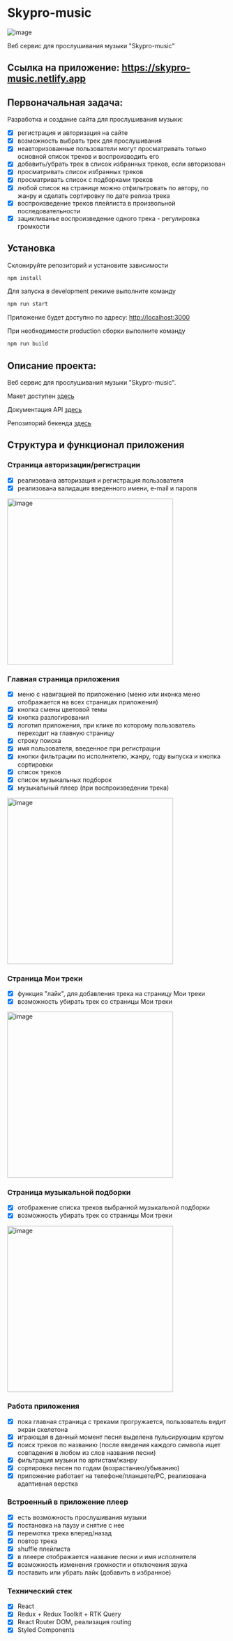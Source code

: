 # Skypro-music

<img alt="image" src="https://github.com/ArseniyKhal/SkyFitnessPro/assets/92600602/8780da4b-f2b1-4ab6-87f1-6ce63c8058f5">

Веб сервис для прослушивания музыки "Skypro-music"

## Ссылка на приложение: https://skypro-music.netlify.app

## Первоначальная задача:

Разработка и создание сайта для прослушивания музыки:

- [x] регистрация и авторизация на сайте
- [x] возможность выбрать трек для прослушивания
- [x] неавторизованные пользователи могут просматривать только основной список
      треков и воспроизводить его
- [x] добавить/убрать трек в список избранных треков, если авторизован
- [x] просматривать список избранных треков
- [x] просматривать список с подборками треков
- [x] любой список на странице можно отфильтровать по автору, по жанру
      и сделать сортировку по дате релиза трека
- [x] воспроизведение треков плейлиста в произвольной последовательности
- [x] зацикливанье воспроизведение одного трека - регулировка громкости

## Установка

Склонируйте репозиторий и установите зависимости

```sh
npm install
```

Для запуска в development режиме выполните команду

```sh
npm run start
```

Приложение будет доступно по адресу: [http://localhost:3000](http://localhost:3000)

При необходимости production сборки выполните команду

```sh
npm run build
```

## Описание проекта:

Веб сервис для прослушивания музыки "Skypro-music".

Макет доступен [здесь](https://www.figma.com/file/ipmCH5eJNKY2XsEoXl4HzK/%D0%9C%D1%83%D0%B7%D1%8B%D0%BA%D0%B0%D0%BB%D1%8C%D0%BD%D1%8B%D0%B9-%D1%81%D0%B5%D1%80%D0%B2%D0%B8%D1%81?type=design&node-id=0-1&mode=design&t=pzjJ9wuQxTCVJMrV-0)

Документация API [здесь](https://github.com/skypro-web-developer/webdev-react-hw-template/blob/main/API.md)

Репозиторий бекенда [здесь](https://github.com/skypro-backend/backend_web-music-app)

## Структура и функционал приложения

### Страница авторизации/регистрации

- [x] реализована авторизация и регистрация пользователя
- [x] реализована валидация введенного имени, e-mail и пароля

<img width="380" alt="image" src="https://github.com/ArseniyKhal/SkyFitnessPro/assets/92600602/f7478bbb-dfb4-41e8-931b-19bbd9c1abd1">

### Главная страница приложения

- [x] меню с навигацией по приложению (меню или иконка меню отображается на всех страницах приложения)
- [x] кнопка смены цветовой темы
- [x] кнопка разлогирования
- [x] логотип приложения, при клике по которому пользователь переходит на главную страницу
- [x] строку поиска
- [x] имя пользователя, введенное при регистрации
- [x] кнопки фильтрации по исполнителю, жанру, году выпуска и кнопка сортировки
- [x] список треков
- [x] список музыкальных подборок
- [x] музыкальный плеер (при воспроизведении трека)

<img width="380" alt="image" src="https://github.com/ArseniyKhal/SkyFitnessPro/assets/92600602/8780da4b-f2b1-4ab6-87f1-6ce63c8058f5">

### Страница Мои треки

- [x] функция "лайк", для добавления трека на страницу Мои треки
- [x] возможность убирать трек со страницы Мои треки

<img width="380" alt="image" src="https://github.com/ArseniyKhal/SkyFitnessPro/assets/92600602/f79cbe1b-5a76-440c-9bb3-b8584afefdf7">

### Страница музыкальной подборки

- [x] отображение списка треков выбранной музыкальной подборки
- [x] возможность убирать трек со страницы Мои треки

<img width="380" alt="image" src="https://github.com/ArseniyKhal/SkyFitnessPro/assets/92600602/6f13057e-cf0b-4030-913d-0424f1558f8a">

### Работа приложения

- [x] пока главная страница с треками прогружается, пользователь видит экран скелетона
- [x] играющая в данный момент песня выделена пульсирующим кругом
- [x] поиск треков по названию (после введения каждого символа ищет совпадения в любом из слов названия песни)
- [x] фильтрация музыки по артистам/жанру
- [x] сортировка песен по годам (возрастанию/убыванию)
- [x] приложение работает на телефоне/планшете/PC, реализована адаптивная верстка

### Встроенный в приложение плеер

- [x] есть возможность прослушивания музыки
- [x] постановка на паузу и снятие с нее
- [x] перемотка трека вперед/назад
- [x] повтор трека
- [x] shuffle плейлиста
- [x] в плеере отображается название песни и имя исполнителя
- [x] возможность изменения громкости и отключения звука
- [x] поставить или убрать лайк (добавить в избранное)

### Технический стек

- [x] React
- [x] Redux + Redux Toolkit + RTK Query
- [x] React Router DOM, реализация routing
- [x] Styled Components
